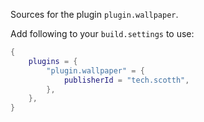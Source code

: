 Sources for the plugin `plugin.wallpaper`.

Add following to your `build.settings` to use:
```lua
{
    plugins = {
        "plugin.wallpaper" = {
            publisherId = "tech.scotth",
        },
    },
}
```
